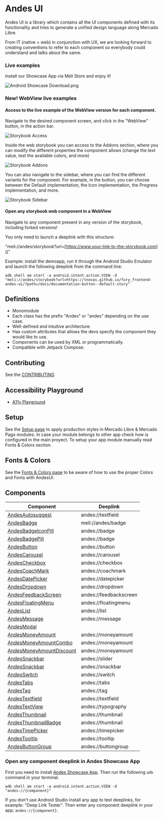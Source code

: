 # Andes UI

Andes UI is a library which contains all the UI components defined with its functionality and tries to generate a unified design language along Mercado Libre.

From IT (native + web) in conjunction with UX, we are looking forward to creating conventions to refer to each component so everybody could understand and talks about the same.

### Live examples
Install our Showcase App via Meli Store and enjoy it!

![Android Showcase Download.png](resources/android-showcase-meli-store-download.png)

### New! WebView live examples
#### Access to the live example of the WebView version for each component.
Navigate to the desired component screen, and click in the "WebView" button, in the action bar.

![Storybook Access](resources/storybook-access.png)

Inside the web storybook you can access to the Addons section, where you can modify the different properties the component allows (change the text value, test the available colors, and more)

![Storybook Addons](resources/storybook-addons.png)

You can also navigate to the sidebar, where you can find the different variants for the component. For example, in the button, you can choose between the Default implementation, the Icon implementation, the Progress implementation, and more.

![Storybook Sidebar](resources/storybook-sidebar.png)

#### Open any storybook web component in a WebView
Navigate to any component present in any version of the storybook, including forked versions!

You only need to launch a deeplink with this structure:

"meli://andes/storybook?url=[https://www.your-link-to-the-storybook.com]()"

Example: install the demoapp, run it through the Android Studio Emulator and launch the following deeplink from the command line:

```console
adb shell am start -a android.intent.action.VIEW -d "meli://andes/storybook?url=https://tnovas.github.io/fury_frontend-andes-ui/?path=/docs/documentation-button--default-story"
```

## Definitions

* Monomodule
* Each class has the prefix "Andes" or "andes" depending on the use case.
* Well-defined and intuitive architecture.
* Has custom attributes that allows the devs specify the component they would like to use.
* Components can be used by XML or programmatically.
* Compatible with Jetpack Compose.

## Contributing
See the [CONTRIBUTING](https://github.com/mercadolibre/fury_andesui-android/blob/master/CONTRIBUTING.md)

## Accessibility Playground
* [A11y Playground](a11y-playground/A11yPlayground.md)

## Setup
See the [Setup page](Setup.md) to apply production styles in Mercado Libre & Mercado Pago modules. In case your module belongs to other app check how is configured in the main proyect. To setup your app module manually read Fonts & Colors section.

## Fonts & Colors
See the [Fonts & Colors page](Fonts&Colors.md) to be aware of how to use the proper Colors and Fonts with AndesUI.

## Components
| Component | Deeplink |
| -------- | -------- |
| [AndesAutosuggest](autosuggest/AndesAutosuggest.md) | andes://textfield |
| [AndesBadge](badge/AndesBadge.md) | meli://andes/badge |
| [AndesBadgeIconPill](badge/AndesBadgeIconPill.md) | andes://badge |
| [AndesBadgePill](badge/AndesBadgePill.md) | andes://badge |
| [AndesButton](button/AndesButton.md) | andes://button |
| [AndesCarousel](carousel/AndesCarousel.md) | andes://carousel |
| [AndesCheckbox](checkbox/AndesCheckbox.md) | andes://checkbox |
| [AndesCoachMark](coachmark/AndesCoachMark.md) | andes://coachmark |
| [AndesDatePicker](datepicker/AndesDatePicker.md) | andes://datepicker |
| [AndesDropdown](dropdown/AndesDropdown.md) | andes://dropdown |
| [AndesFeedbackScreen](feedbackscreen/AndesFeedbackScreen.md) | andes://feedbackscreen |
| [AndesFloatingMenu](floatingmenu/AndesFloatingMenu.md) | andes://floatingmenu |
| [AndesList](list/AndesList.md) | andes://list |
| [AndesMessage](message/AndesMessage.md) | andes://message |
| [AndesModal](modal/AndesModal.md) |  |
| [AndesMoneyAmount](moneyamount/AndesMoneyAmount.md) | andes://moneyamount |
| [AndesMoneyAmountCombo](moneyamount/AndesMoneyAmountCombo.md) | andes://moneyamount |
| [AndesMoneyAmountDiscount](moneyamount/AndesMoneyAmountDiscount.md) | andes://moneyamount |
| [AndesSnackbar](slider/AndesSlider.md) | andes://slider |
| [AndesSnackbar](snackbar/AndesSnackbar.md) | andes://snackbar |
| [AndesSwitch](switch/AndesSwitch.md) | andes://switch |
| [AndesTabs](tabs/AndesTabs.md) | andes://tabs |
| [AndesTag](tag/AndesTag.md) | andes://tag |
| [AndesTextfield](textfield/AndesTextfield.md) | andes://textfield |
| [AndesTextView](textview/AndesTextView.md) | andes://typography |
| [AndesThumbnail](thumbnail/AndesThumbnail.md) | andes://thumbnail |
| [AndesThumbnailBadge](thumbnail/AndesThumbnailBadge.md) | andes://thumbnail |
| [AndesTimePicker](timepicker/AndesTimePicker.md) | andes://timepicker |
| [AndesTooltip](tooltip/AndesTooltip.md) | andes://tooltip |
| [AndesButtonGroup](buttongroup/AndesButtonGroup.md) | andes://buttongroup |

### Open any component deeplink in Andes Showcase App
First you need to install [Andes Showcase App](#live-examples). Then run the following `adb` command in your terminal.
```console
adb shell am start -a android.intent.action.VIEW -d "andes://{component}"
```
If you don't use Android Studio install any app to test deeplinks, for example: "Deep Link Tester". Then enter any component deeplink in your app: `andes://{component}`.